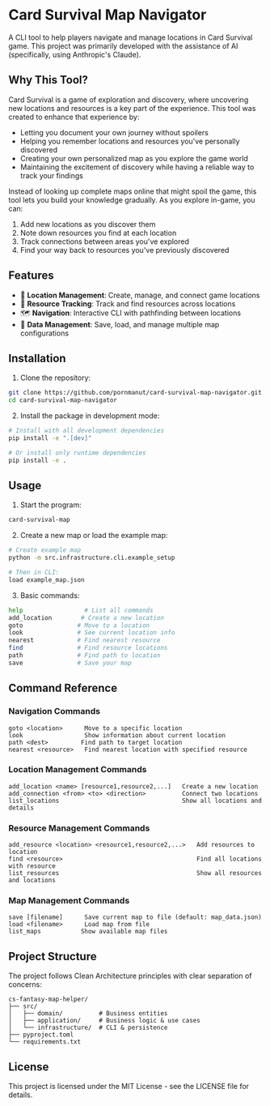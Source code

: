 # Card Survival Map Navigator

A CLI tool to help players navigate and manage locations in Card Survival game. This project was primarily developed with the assistance of AI (specifically, using Anthropic's Claude).

## Why This Tool?

Card Survival is a game of exploration and discovery, where uncovering new locations and resources is a key part of the experience. This tool was created to enhance that experience by:

- Letting you document your own journey without spoilers
- Helping you remember locations and resources you've personally discovered
- Creating your own personalized map as you explore the game world
- Maintaining the excitement of discovery while having a reliable way to track your findings

Instead of looking up complete maps online that might spoil the game, this tool lets you build your knowledge gradually. As you explore in-game, you can:

1. Add new locations as you discover them
2. Note down resources you find at each location
3. Track connections between areas you've explored
4. Find your way back to resources you've previously discovered

## Features

- 📍 **Location Management**: Create, manage, and connect game locations
- 🎯 **Resource Tracking**: Track and find resources across locations
- 🗺️ **Navigation**: Interactive CLI with pathfinding between locations
- 💾 **Data Management**: Save, load, and manage multiple map configurations

## Installation

1. Clone the repository:
```bash
git clone https://github.com/pornmanut/card-survival-map-navigator.git
cd card-survival-map-navigator
```

2. Install the package in development mode:
```bash
# Install with all development dependencies
pip install -e ".[dev]"

# Or install only runtime dependencies
pip install -e .
```

## Usage

1. Start the program:
```bash
card-survival-map
```

2. Create a new map or load the example map:
```bash
# Create example map
python -m src.infrastructure.cli.example_setup

# Then in CLI:
load example_map.json
```

3. Basic commands:
```bash
help                 # List all commands
add_location        # Create a new location
goto               # Move to a location
look               # See current location info
nearest            # Find nearest resource
find               # Find resource locations
path               # Find path to location
save               # Save your map
```

## Command Reference

### Navigation Commands
```
goto <location>      Move to a specific location
look                 Show information about current location
path <dest>         Find path to target location
nearest <resource>   Find nearest location with specified resource
```

### Location Management Commands
```
add_location <name> [resource1,resource2,...]   Create a new location
add_connection <from> <to> <direction>          Connect two locations
list_locations                                  Show all locations and details
```

### Resource Management Commands
```
add_resource <location> <resource1,resource2,...>   Add resources to location
find <resource>                                     Find all locations with resource
list_resources                                      Show all resources and locations
```

### Map Management Commands
```
save [filename]      Save current map to file (default: map_data.json)
load <filename>      Load map from file
list_maps           Show available map files
```

## Project Structure

The project follows Clean Architecture principles with clear separation of concerns:

```
cs-fantasy-map-helper/
├── src/
│   ├── domain/          # Business entities
│   ├── application/     # Business logic & use cases
│   └── infrastructure/  # CLI & persistence
├── pyproject.toml
└── requirements.txt
```

## License

This project is licensed under the MIT License - see the LICENSE file for details.
